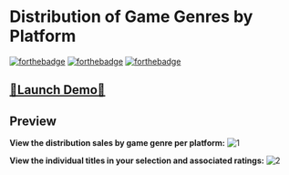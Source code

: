 
# Distribution of Game Genres by Platform 
[![forthebadge](https://forthebadge.com/images/badges/made-with-JavaScript.svg)](./common/js/index.js) [![forthebadge](https://forthebadge.com/images/badges/uses-css.svg)](./common/css/style.css) [![forthebadge](https://forthebadge.com/images/badges/uses-html.svg)](./common/index.html)

## [🚀Launch Demo🚀](https://sukhjot-sekhon.github.io/Interactive-D3.js-Visualization/) 

## Preview
__View the distribution sales by game genre per platform:__
![1](https://user-images.githubusercontent.com/50682117/110227455-eae52c00-7eb5-11eb-963e-1bc6077c4a81.PNG)

__View the individual titles in your selection and associated ratings:__ 
![2](https://user-images.githubusercontent.com/50682117/110227459-f173a380-7eb5-11eb-9442-a25ce26484ac.PNG)

